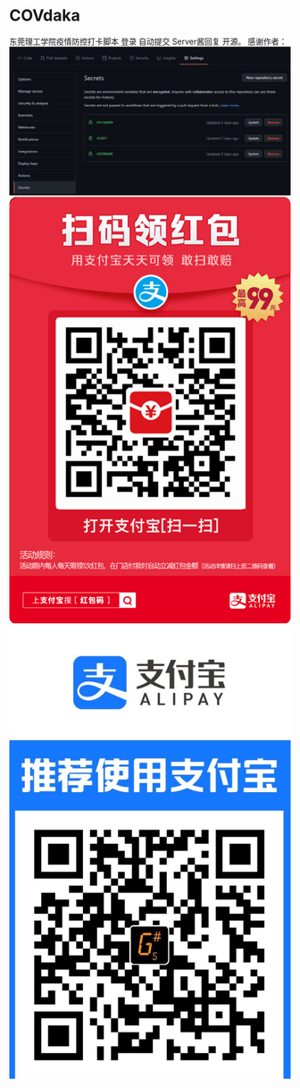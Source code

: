 # COVdaka
东莞理工学院疫情防控打卡脚本
登录
自动提交
Server酱回复
开源。
感谢作者：
![image](Image/secret.jpg)
![image](Image/hb.jpg)
![image](Image/zfb.jpg)
